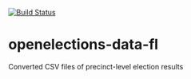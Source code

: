 [![Build Status](https://github.com/openelections/openelections-data-fl/actions/workflows/data_tests.yml/badge.svg?branch=master)](https://github.com/openelections/openelections-data-fl/actions/workflows/data_tests.yml?query=branch%3Amaster)

# openelections-data-fl
Converted CSV files of precinct-level election results
